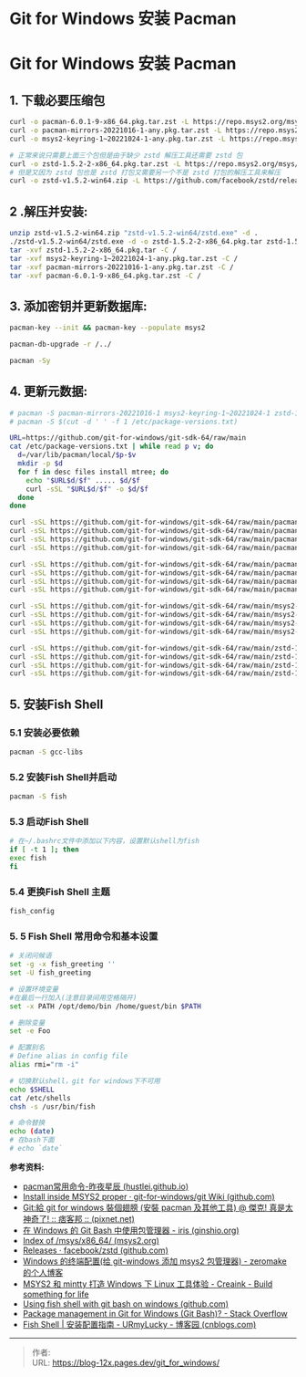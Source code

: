 # Git for Windows 安装 Pacman


<!--more-->

# Git for Windows 安装 Pacman

## **1. 下载必要压缩包**

```bash
curl -o pacman-6.0.1-9-x86_64.pkg.tar.zst -L https://repo.msys2.org/msys/x86_64/pacman-6.0.1-9-x86_64.pkg.tar.zst
curl -o pacman-mirrors-20221016-1-any.pkg.tar.zst -L https://repo.msys2.org/msys/x86_64/pacman-mirrors-20221016-1-any.pkg.tar.zst
curl -o msys2-keyring-1~20221024-1-any.pkg.tar.zst -L https://repo.msys2.org/msys/x86_64/msys2-keyring-1~20221024-1-any.pkg.tar.zst

# 正常来说只需要上面三个包但是由于缺少 zstd 解压工具还需要 zstd 包
curl -o zstd-1.5.2-2-x86_64.pkg.tar.zst -L https://repo.msys2.org/msys/x86_64/zstd-1.5.2-2-x86_64.pkg.tar.zst
# 但是又因为 zstd 包也是 zstd 打包又需要另一个不是 zstd 打包的解压工具来解压
curl -o zstd-v1.5.2-win64.zip -L https://github.com/facebook/zstd/releases/download/v1.5.2/zstd-v1.5.2-win64.zip
```

## **2 .解压并安装:**

```bash
unzip zstd-v1.5.2-win64.zip "zstd-v1.5.2-win64/zstd.exe" -d .
./zstd-v1.5.2-win64/zstd.exe -d -o zstd-1.5.2-2-x86_64.pkg.tar zstd-1.5.2-2-x86_64.pkg.tar.zst
tar -xvf zstd-1.5.2-2-x86_64.pkg.tar -C /
tar -xvf msys2-keyring-1~20221024-1-any.pkg.tar.zst -C /
tar -xvf pacman-mirrors-20221016-1-any.pkg.tar.zst -C /
tar -xvf pacman-6.0.1-9-x86_64.pkg.tar.zst -C /
```

## **3. 添加密钥并更新数据库:**

```bash
pacman-key --init && pacman-key --populate msys2

pacman-db-upgrade -r /../

pacman -Sy
```

## **4. 更新元数据:**

```bash
# pacman -S pacman-mirrors-20221016-1 msys2-keyring-1~20221024-1 zstd-1.5.2-2
# pacman -S $(cut -d ' ' -f 1 /etc/package-versions.txt)

URL=https://github.com/git-for-windows/git-sdk-64/raw/main
cat /etc/package-versions.txt | while read p v; do
  d=/var/lib/pacman/local/$p-$v
  mkdir -p $d
  for f in desc files install mtree; do
    echo "$URL$d/$f" ..... $d/$f
    curl -sSL "$URL$d/$f" -o $d/$f
  done
done

curl -sSL https://github.com/git-for-windows/git-sdk-64/raw/main/pacman-6.0.1-9/desc -o /var/lib/pacman/local/pacman-6.0.1-9/desc
curl -sSL https://github.com/git-for-windows/git-sdk-64/raw/main/pacman-6.0.1-9/files -o /var/lib/pacman/local/pacman-6.0.1-9/files
curl -sSL https://github.com/git-for-windows/git-sdk-64/raw/main/pacman-6.0.1-9/install -o /var/lib/pacman/local/pacman-6.0.1-9/install
curl -sSL https://github.com/git-for-windows/git-sdk-64/raw/main/pacman-6.0.1-9/mtree -o /var/lib/pacman/local/pacman-6.0.1-9/mtree

curl -sSL https://github.com/git-for-windows/git-sdk-64/raw/main/pacman-mirrors-20221016-1/desc -o /var/lib/pacman/local/pacman-mirrors-20221016-1/desc
curl -sSL https://github.com/git-for-windows/git-sdk-64/raw/main/pacman-mirrors-20221016-1/files -o /var/lib/pacman/local/pacman-mirrors-20221016-1/files
curl -sSL https://github.com/git-for-windows/git-sdk-64/raw/main/pacman-mirrors-20221016-1/install -o /var/lib/pacman/local/pacman-mirrors-20221016-1/install
curl -sSL https://github.com/git-for-windows/git-sdk-64/raw/main/pacman-mirrors-20221016-1/mtree -o /var/lib/pacman/local/pacman-mirrors-20221016-1/mtree

curl -sSL https://github.com/git-for-windows/git-sdk-64/raw/main/msys2-keyring-1~20221024-1/desc -o /var/lib/pacman/local/msys2-keyring-1~20221024-1/desc
curl -sSL https://github.com/git-for-windows/git-sdk-64/raw/main/msys2-keyring-1~20221024-1/files -o /var/lib/pacman/local/msys2-keyring-1~20221024-1/files
curl -sSL https://github.com/git-for-windows/git-sdk-64/raw/main/msys2-keyring-1~20221024-1/install -o /var/lib/pacman/local/msys2-keyring-1~20221024-1/install
curl -sSL https://github.com/git-for-windows/git-sdk-64/raw/main/msys2-keyring-1~20221024-1/mtree -o /var/lib/pacman/local/msys2-keyring-1~20221024-1/mtree

curl -sSL https://github.com/git-for-windows/git-sdk-64/raw/main/zstd-1.5.2-2/desc -o /var/lib/pacman/local/zstd-1.5.2-2/desc
curl -sSL https://github.com/git-for-windows/git-sdk-64/raw/main/zstd-1.5.2-2/files -o /var/lib/pacman/local/zstd-1.5.2-2/files
curl -sSL https://github.com/git-for-windows/git-sdk-64/raw/main/zstd-1.5.2-2/install -o /var/lib/pacman/local/zstd-1.5.2-2/install
curl -sSL https://github.com/git-for-windows/git-sdk-64/raw/main/zstd-1.5.2-2/mtree -o /var/lib/pacman/local/zstd-1.5.2-2/mtree
```

## **5.  安装Fish Shell**

### 5.1 安装必要依赖

```bash
pacman -S gcc-libs
```

### 5.2 安装Fish Shell并启动

```bash
pacman -S fish
```

### 5.3 启动Fish Shell

```bash
# 在~/.bashrc文件中添加以下内容，设置默认shell为fish
if [ -t 1 ]; then
exec fish
fi
```

### 5.4 更换Fish Shell 主题

```bash
fish_config
```

### 5. 5 Fish Shell 常用命令和基本设置

```bash
# 关闭问候语
set -g -x fish_greeting ''
set -U fish_greeting

# 设置环境变量
#在最后一行加入(注意目录间用空格隔开)
set -x PATH /opt/demo/bin /home/guest/bin $PATH

# 删除变量
set -e Foo

# 配置别名
# Define alias in config file
alias rmi="rm -i"

# 切换默认shell，git for windows下不可用
echo $SHELL
cat /etc/shells
chsh -s /usr/bin/fish

# 命令替换
echo (date)
# 在bash下面
# echo `date`


```



**参考资料:**

- [pacman常用命令-昨夜星辰 (hustlei.github.io)](https://hustlei.github.io/2018/11/msys2-pacman.html)
- [Install inside MSYS2 proper · git-for-windows/git Wiki (github.com)](https://github.com/git-for-windows/git/wiki/Install-inside-MSYS2-proper)
- [Git:給 git for windows 裝個翅膀 (安裝 pacman 及其他工具) @ 傑克! 真是太神奇了! :: 痞客邦 :: (pixnet.net)](https://magicjackting.pixnet.net/blog/post/222933984)
- [在 Windows 的 Git Bash 中使用包管理器 - iris (ginshio.org)](https://blog.ginshio.org/2022/git_bash_with_pacman_on_windows/#安装-pacman-及其依赖)
- [Index of /msys/x86_64/ (msys2.org)](https://repo.msys2.org/msys/x86_64/)
- [Releases · facebook/zstd (github.com)](https://github.com/facebook/zstd/releases)
- [Windows 的终端配置(给 git-windows 添加 msys2 包管理器) - zeromake 的个人博客](https://blog.zeromake.com/pages/windows-terminal-configuration/)
- [MSYS2 和 mintty 打造 Windows 下 Linux 工具体验 - Creaink - Build something for life](https://creaink.github.io/post/Computer/Windows/win-msys2.html)
- [Using fish shell with git bash on windows (github.com)](https://gist.github.com/rafaelpadovezi/1cfc1026f78255458f5a2ea56291ed23)
- [Package management in Git for Windows (Git Bash)? - Stack Overflow](https://stackoverflow.com/questions/32712133/package-management-in-git-for-windows-git-bash/65204171#comment124229393_65204171)
- [Fish Shell | 安装配置指南 - URmyLucky - 博客园 (cnblogs.com)](https://www.cnblogs.com/Masquer/p/13920104.html)


---

> 作者:   
> URL: https://blog-12x.pages.dev/git_for_windows/  

